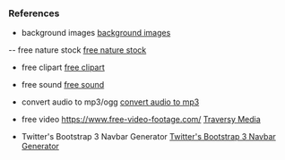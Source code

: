 ### References
- background images
[background images](https://pixabay.com/ "background images")

-- free nature stock
[free nature stock](https://freenaturestock.com/ "free nature stock")

- free clipart
[free clipart](https://openclipart.org/ "free clipart")

- free sound
[free sound](https://freesound.org/ "free sound")

- convert audio to mp3/ogg
[convert audio to mp3](https://online-audio-converter.com/ "convert audio to mp3")

- free video
https://www.free-video-footage.com/
[Traversy Media](http://www.traversymedia.com "Traversy Media")

- Twitter's Bootstrap 3 Navbar Generator
[Twitter's Bootstrap 3 Navbar Generator](http://twitterbootstrap3navbars.w3masters.nl/ "Twitter's Bootstrap 3 Navbar Generator")

